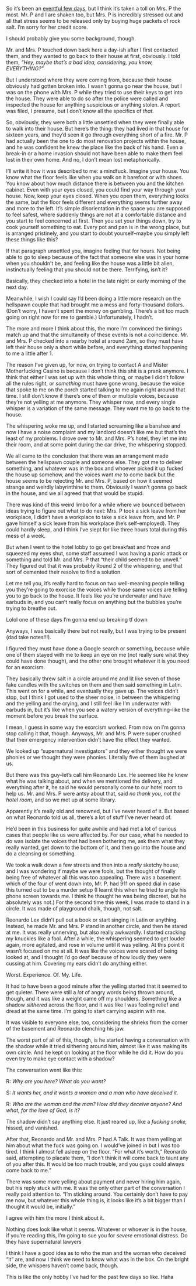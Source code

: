 So it’s been an [eventful few days](https://www.reddit.com/r/nosleep/comments/v3f8ue/i_answered_a_phone_call_and_it_was_the_worst/?utm_source=share&utm_medium=web2x&context=3), but I think it’s taken a toll on Mrs. P the most. Mr. P and I are shaken too, but Mrs. P is incredibly stressed out and all that stress seems to be released only by buying huge packets of rock salt. I’m sorry for her credit score.

I should probably give you some background, though.

Mr. and Mrs. P touched down back here a day-ish after I first contacted them, and they wanted to go back to their house at first, obviously. I told them, *“Hey, maybe that’s a bad idea, considering, you know, EVERYTHING?”*

But I understood where they were coming from, because their house obviously had gotten broken into. I wasn’t gonna go near the house, but I was on the phone with Mrs. P while they tried to use their keys to get into the house. They were able to do so after the police were called and inspected the house for anything suspicious or anything stolen.  A report was filed, I presume, but I don’t know all the specifics of *that.*

So, obviously, they were both a little unsettled when they were finally able to walk into their house. But here’s the thing: they had lived in that house for sixteen years, and they’d seen it go through everything short of a fire. Mr. P had actually been the one to do most renovation projects within the house, and he was confident he knew the place like the back of his hand. Even a break-in or a home invasion should not have been able to make them feel lost in their own home. And no, I don’t mean lost metaphorically.

I’ll write it how it was described to me: a mindfuck. Imagine your house. You know what the floor feels like when you walk on it barefoot or with shoes. You know about how much distance there is between you and the kitchen cabinet. Even with your eyes closed, you could find your way through your house. Now, keep your eyes closed. When you open them, everything looks the same, but the floor feels different and everything seems further away and more to the left. It’s simple disorientation in the space you are supposed to feel safest, where suddenly things are not at a comfortable distance and you start to feel concerned at first. Then you set your things down, try to cook yourself something to eat. Every pot and pan is in the wrong place, but is arranged pristinely, and you start to doubt yourself–maybe you simply left these things like this?

If that paragraph unsettled you, imagine feeling that for hours. Not being able to go to sleep because of the fact that someone else was in your home when you shouldn’t be, and feeling like the house was a little bit alien, instinctually feeling that you should not be there. Terrifying, isn’t it?

Basically, they checked into a hotel in the late night or early morning of the next day.

Meanwhile, I wish I could say I’d been doing a little more research on the hellspawn couple that had brought me a mess and forty-thousand dollars. (Don’t worry, I haven’t spent the money on gambling. There’s a bit too much going on right now for me to gamble.) Unfortunately, I hadn’t.

The more and more I think about this, the more I’m convinced the timings match up and that the simultaneity of these events is not a coincidence. Mr. and Mrs. P checked into a nearby hotel at around 2am, so they must have left their house only a short while before, and everything started happening to me a little after 1.

The reason I’ve given up, for now, on trying to contact A and Mister Motherfucking Casino is because I don’t think this shit is a prank anymore. I think that either I was set up with this whole thing, or maybe I didn’t follow all the rules right, or *something* must have gone wrong, because the voice that spoke to me on the porch started talking to me again right around that time. I still don’t know if there’s one of them or multiple voices, because they’re not yelling at me anymore. They whisper now, and every single whisper is a variation of the same message. They want me to go back to the house.

The whispering woke me up, and I started screaming like a banshee and now I have a noise complaint and my landlord doesn’t like me but that’s the least of my problems. I drove over to Mr. and Mrs. P’s hotel, they let me into their room, and at some point during the car drive, the whispering stopped.

We all came to the conclusion that there was an arrangement made between the hellspawn couple and someone else. They got me to deliver something, and whatever was in the box and whoever picked it up fucked the house up somehow, and the voices want *me* to come back but the house seems to be rejecting Mr. and Mrs. P, based on how it seemed strange and weirdly labyrinthine to them. Obviously I wasn’t gonna go back in the house, and we all agreed that that would be stupid.

There was kind of this weird limbo for a while where we bounced between ideas trying to figure out what to do next: Mrs. P took a sick leave from her workplace, I didn’t have a workplace to take a sick leave from, and Mr. P gave himself a sick leave from his workplace (he’s self-employed). They could hardly sleep, and I think I’ve slept for like three hours total during this mess of a week.

But when I went to the hotel lobby to go get breakfast and froze and squeezed my eyes shut, some staff assumed I was having a panic attack or something and told Mr. and Mrs. P that “their child seemed to be unwell.” They figured out that it was probably Round 2 of the whispering, and that sort of cemented their resolve to find a solution.

Let me tell you, it’s really hard to focus on two well-meaning people telling you they’re going to exorcise the voices while those same voices are telling you to go back to the house. It feels like you’re underwater and have earbuds in, and you can’t really focus on anything but the bubbles you’re trying to breathe out.

Lolol one of these days I’m gonna end up breaking tf down

Anyways, I was basically there but not really, but I was trying to be present (dad take notes!!!).

I figured they must have done a Google search or something, because while one of them stayed with me to keep an eye on me (not really sure what they could have done though), and the other one brought whatever it is you need for an exorcism.

They basically threw salt in a circle around me and lit like seven of those fake candles with the switches on them and then said something in Latin. This went on for a while, and eventually they gave up. The voices didn’t stop, but I think I got used to the sheer noise, in between the whispering and the yelling and the crying, and I still feel like I’m underwater with earbuds in, but it’s like when you see a watery version of everything–like the moment before you break the surface.

I mean, I guess in some way the exorcism worked. From now on I’m gonna stop calling it that, though. Anyways, Mr. and Mrs. P were super crushed that their emergency intervention didn’t have the effect they wanted.

We looked up “supernatural investigators” and they either thought we were phonies or we thought they were phonies.  Literally five of them laughed at us.

But there was this guy–let’s call him Reonardo Lex. He seemed like he knew what he was talking about, and when we mentioned the delivery, and everything after it, he said he would personally come to our hotel room to help us. Mr. and Mrs. P were antsy about that, said *no thank you, not the hotel room,* and so we met up at some library.

Apparently it’s really old and renowned, but I’ve never heard of it. But based on what Reonardo told us all, there’s a lot of stuff I’ve never heard of.

He’d been in this business for quite awhile and had met a lot of curious cases that people like us were affected by. For our case, what he needed to do was isolate the voices that had been bothering me, ask them what they really wanted, get down to the bottom of it, and then go into the house and do a cleansing or something.

We took a walk down a few streets and then into a *really* sketchy house, and I was wondering if maybe we were fools, but the thought of finally being free of whatever all this was too appealing. There was a basement which of the four of went down into, Mr. P. had 911 on speed dial in case this turned out to be a murder setup (I learnt this when he tried to angle his phone screen towards me. I think he thought he was being discreet, but he absolutely was not.) For the second time this week, I was made to stand in a circle. It was made of playground chalk, though, not salt.

Reonardo Lex didn’t pull out a book or start singing in Latin or anything. Instead, he made Mr. and Mrs. P stand in another circle, and then he stared at me. It was really unnerving, but also really awkwardly. I started cracking my knuckles like a fool. After a while, the whispering seemed to get louder again, more agitated, and rose in volume until it was yelling. At this point it wasn’t focused on me at all. It was like the voices were scared of being looked at, and I thought I’d go deaf because of how loudly they were cussing at him. Covering my ears didn’t do anything either.

Worst. Experience. Of. My. Life.

It had to have been a good minute after the yelling started that it seemed to get quieter. There were still a *lot* of angry words being thrown around, though, and it was like a weight came off my shoulders. Something like a shadow *slithered* across the floor, and it was like I was feeling relief and dread at the same time. I’m going to start carrying aspirin with me.

It was visible to everyone else, too, considering the shrieks from the corner of the basement and Reonardo clenching his jaw.

The worst part of all of this, though, is he started having a conversation with the shadow while it tried slithering around him, almost like it was making its own circle. And he kept on looking at the floor while he did it. How do you even try to make eye contact with a shadow?

The conversation went like this:

R: *Why are you here? What do you want?*

S:  *It wants her, and it wants a woman and a man who have deceived it.*

R: *Who are the woman and the man? How did they deceive anyone? And what, for the love of God, is it?*

The shadow didn’t say anything else. It just reared up, like a *fucking snake,* hissed, and vanished.

After that, Reonardo and Mr. and Mrs. P had A Talk. It was them yelling at him about what the fuck was going on. I would’ve joined in but I was too tired. I think I almost fell asleep on the floor. “For what it’s worth,” Reonardo said, attempting to placate them, “I don’t think it will come back to taunt any of you after this. It would be too much trouble, and you guys could always come back to me.”

There was some more yelling about payment and never hiring him again, but his reply stuck with me. It was the only other part of the conversation I really paid attention to. “I’m sticking around. You certainly don’t have to pay me now, but whatever this whole thing is, it looks like it’s a bit bigger than I thought it would be, initially.”

I agree with him the more I think about it.

Nothing does look like what it seems. Whatever or whoever is in the house, if you’re reading this, I’m going to sue you for *severe* emotional distress. Do they have supernatural lawyers

I think I have a good idea as to who the man and the woman who deceived “it” are, and now I think we need to know what was in the box. On the bright side, the whispers haven’t come back, though.

This is like the only hobby I’ve had for the past few days so like. Haha